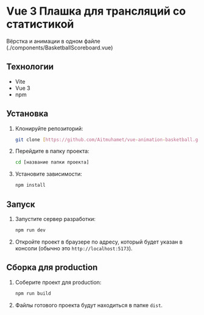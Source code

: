 # Vue 3 Плашка для трансляций со статистикой

Вёрстка и анимации в одном файле (./components/BasketballScoreboard.vue)

## Технологии

*   Vite
*   Vue 3
*   npm

## Установка

1.  Клонируйте репозиторий:
    ```bash
    git clone [https://github.com/Aitmuhamet/vue-animation-basketball.git](https://github.com/Aitmuhamet/vue-animation-basketball.git)
    ```
2.  Перейдите в папку проекта:
    ```bash
    cd [название папки проекта]
    ```
3.  Установите зависимости:
    ```bash
    npm install
    ```

## Запуск

1.  Запустите сервер разработки:
    ```bash
    npm run dev
    ```
2.  Откройте проект в браузере по адресу, который будет указан в консоли (обычно это `http://localhost:5173`).

## Сборка для production

1.  Соберите проект для production:
    ```bash
    npm run build
    ```
2.  Файлы готового проекта будут находиться в папке `dist`.
